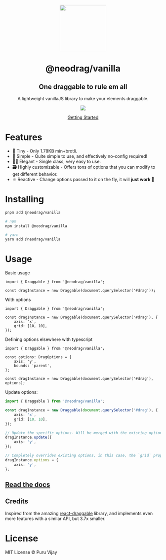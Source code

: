<p align="center">
<a href="https://www.neodrag.dev"><img src="https://www.neodrag.dev/logo.svg" height="150" /></a>
</p>

<h1 align="center">
@neodrag/vanilla
</h1>

<h2 align="center">
One draggable to rule em all
</h2>

<p align="center">A lightweight vanillaJS library to make your elements draggable.</p>

<p align="center">
  <a href="https://www.npmjs.com/package/@neodrag/vanilla"><img src="https://img.shields.io/npm/v/@neodrag/vanilla?color=fff&label="></a>
<p>

<p align="center"><a href="https://www.neodrag.dev/docs/vanilla">Getting Started</a></p>

# Features

- 🤏 Tiny - Only 1.78KB min+brotli.
- 🐇 Simple - Quite simple to use, and effectively no-config required!
- 🧙‍♀️ Elegant - Single class, very easy to use.
- 🗃️ Highly customizable - Offers tons of options that you can modify to get different behavior.
- ⚛️ Reactive - Change options passed to it on the fly, it will **just work 🙂**

# Installing

```bash
pnpm add @neodrag/vanilla

# npm
npm install @neodrag/vanilla

# yarn
yarn add @neodrag/vanilla
```

# Usage

Basic usage

```tsx
import { Draggable } from '@neodrag/vanilla';

const dragInstance = new Draggable(document.querySelector('#drag'));
```

With options

```tsx
import { Draggable } from '@neodrag/vanilla';

const dragInstance = new Draggable(document.querySelector('#drag'), {
	axis: 'x',
	grid: [10, 10],
});
```

Defining options elsewhere with typescript

```tsx
import { Draggable } from '@neodrag/vanilla';

const options: DragOptions = {
	axis: 'y',
	bounds: 'parent',
};

const dragInstance = new Draggable(document.querySelector('#drag'), options);
```

Update options:

```ts
import { Draggable } from '@neodrag/vanilla';

const dragInstance = new Draggable(document.querySelector('#drag'), {
	axis: 'x',
	grid: [10, 10],
});

// Update the specific options. Will be merged with the existing options.
dragInstance.update({
	axis: 'y',
});

// Completely overrides existing options, in this case, the `grid` property is removed
dragInstance.options = {
	axis: 'y',
};
```

<a href="https://www.neodrag.dev/docs/vanilla"><h2>Read the docs</h2></a>

## Credits

Inspired from the amazing [react-draggable](https://github.com/react-grid-layout/react-draggable) library, and implements even more features with a similar API, but 3.7x smaller.

# License

MIT License &copy; Puru Vijay
